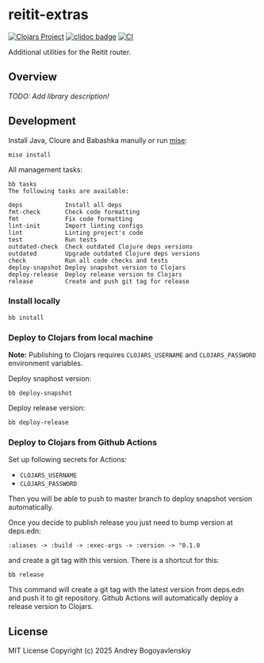 # reitit-extras

[![Clojars Project](https://img.shields.io/clojars/v/io.github.abogoyavlensky/reitit-extras.svg)](https://clojars.org/io.github.abogoyavlensky/reitit-extras)
[![cljdoc badge](https://cljdoc.org/badge/io.github.abogoyavlensky/reitit-extras)](https://cljdoc.org/jump/release/io.github.abogoyavlensky/reitit-extras)
[![CI](https://github.com/abogoyavlensky/reitit-extras/actions/workflows/snapshot.yaml/badge.svg?branch=master)](https://github.com/abogoyavlensky/reitit-extras/actions/workflows/snapshot.yaml)

Additional utilities for the Reitit router.

## Overview

*TODO: Add library description!*

## Development

Install Java, Cloure and Babashka manully or run [mise](https://mise.jdx.dev/):

```shell
mise install
```

All management tasks:

```shell
bb tasks
The following tasks are available:

deps            Install all deps
fmt-check       Check code formatting
fmt             Fix code formatting
lint-init       Import linting configs
lint            Linting project's code
test            Run tests
outdated-check  Check outdated Clojure deps versions
outdated        Upgrade outdated Clojure deps versions
check           Run all code checks and tests
deploy-snapshot Deploy snapshot version to Clojars
deploy-release  Deploy release version to Clojars
release         Create and push git tag for release
```

### Install locally

```shell
bb install
```

### Deploy to Clojars from local machine

**Note:** Publishing to Clojars requires `CLOJARS_USERNAME` and `CLOJARS_PASSWORD` environment variables.

Deploy snaphost version:

```shell
bb deploy-snapshot
```

Deploy release version:

```shell
bb deploy-release
```

### Deploy to Clojars from Github Actions

Set up following secrets for Actions:

- `CLOJARS_USERNAME`
- `CLOJARS_PASSWORD`

Then you will be able to push to master branch to deploy snapshot version automatically.

Once you decide to publish release you just need to bump version at deps.edn:

`:aliases -> :build -> :exec-args -> :version -> "0.1.0`

and create a git tag with this version. There is a shortcut for this:

```shell
bb release
```

This command will create a git tag with the latest version from deps.edn and push it to git repository.
Github Actions will automatically deploy a release version to Clojars.

## License
MIT License
Copyright (c) 2025 Andrey Bogoyavlenskiy
